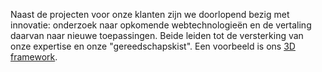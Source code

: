 Naast de projecten voor onze klanten zijn we doorlopend bezig met innovatie: onderzoek naar opkomende webtechnologieën en de vertaling daarvan naar nieuwe toepassingen. Beide leiden tot de versterking van onze expertise en onze "gereedschapskist". Een voorbeeld is ons [3D framework](/3d-framework/).
